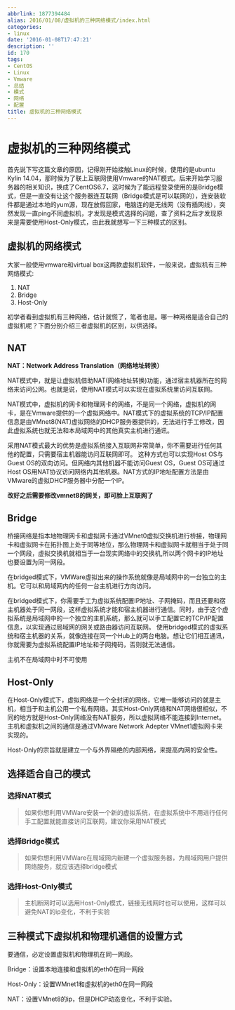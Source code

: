 ```yaml
---
abbrlink: 1877394484
alias: 2016/01/08/虚拟机的三种网络模式/index.html
categories:
- linux
date: '2016-01-08T17:47:21'
description: ''
id: 170
tags:
- CentOS
- Linux
- Vmware
- 总结
- 模式
- 网络
- 配置
title: 虚拟机的三种网络模式
---
```









# 虚拟机的三种网络模式

首先说下写这篇文章的原因，记得刚开始接触Linux的时候，使用的是ubuntu Kylin 14.04，那时候为了联上互联网使用Vmware的NAT模式。后来开始学习服务器的相关知识，换成了CentOS6.7，这时候为了能远程登录使用的是Bridge模式，但是一直没有让这个服务器连互联网（Bridge模式是可以联网的），连安装软件都是通过本地的yum源，现在放假回家，电脑连的是无线网（没有插网线），突然发现一直ping不同虚拟机，才发现是模式选择的问题，查了资料之后才发现原来是需要使用Host-Only模式，由此我就想写一下三种模式的区别。

<!--more-->

## 虚拟机的网络模式

大家一般使用vmware和virtual box这两款虚拟机软件，一般来说，虚拟机有三种网络模式:

1. NAT
2. Bridge
3. Host-Only

初学者看到虚拟机有三种网络，估计就慌了，笔者也是。哪一种网络是适合自己的虚拟机呢？下面分别介绍三者虚拟机的区别，以供选择。

## NAT

**NAT：Network Address Translation（网络地址转换）**

NAT模式中，就是让虚拟机借助NAT(网络地址转换)功能，通过宿主机器所在的网络来访问公网。也就是说，使用NAT模式可以实现在虚拟系统里访问互联网。

NAT模式中，虚拟机的网卡和物理网卡的网络，不是同一个网络，虚拟机的网卡，是在Vmware提供的一个虚拟网络中。NAT模式下的虚拟系统的TCP/IP配置信息是由VMnet8(NAT)虚拟网络的DHCP服务器提供的，无法进行手工修改，因此虚拟系统也就无法和本局域网中的其他真实主机进行通讯。

采用NAT模式最大的优势是虚拟系统接入互联网非常简单，你不需要进行任何其他的配置，只需要宿主机器能访问互联网即可。 这种方式也可以实现Host OS与Guest OS的双向访问。但网络内其他机器不能访问Guest OS，Guest OS可通过Host OS用NAT协议访问网络内其他机器。NAT方式的IP地址配置方法是由VMware的虚拟DHCP服务器中分配一个IP。

**改好之后需要修改vmnet8的网关，即可脸上互联网了**

## Bridge

桥接网络是指本地物理网卡和虚拟网卡通过VMnet0虚拟交换机进行桥接，物理网卡和虚拟网卡在拓扑图上处于同等地位，那么物理网卡和虚拟网卡就相当于处于同一个网段，虚拟交换机就相当于一台现实网络中的交换机,所以两个网卡的IP地址也要设置为同一网段。

在bridged模式下，VMWare虚拟出来的操作系统就像是局域网中的一台独立的主机。它可以和局域网内的任何一台主机进行方向访问。

在bridged模式下，你需要手工为虚拟系统配置IP地址、子网掩码，而且还要和宿主机器处于同一网段，这样虚拟系统才能和宿主机器进行通信。同时，由于这个虚拟系统是局域网中的一个独立的主机系统，那么就可以手工配置它的TCP/IP配置信息，以实现通过局域网的网关或路由器访问互联网。 使用bridged模式的虚拟系统和宿主机器的关系，就像连接在同一个Hub上的两台电脑。想让它们相互通讯，你就需要为虚拟系统配置IP地址和子网掩码，否则就无法通信。 

主机不在局域网中时不可使用

## Host-Only

在Host-Only模式下，虚拟网络是一个全封闭的网络，它唯一能够访问的就是主机，相当于和主机公用一个私有网络。其实Host-Only网络和NAT网络很相似，不同的地方就是Host-Only网络没有NAT服务，所以虚拟网络不能连接到Internet。主机和虚拟机之间的通信是通过VMware Network Adepter VMnet1虚拟网卡来实现的。

Host-Only的宗旨就是建立一个与外界隔绝的内部网络，来提高内网的安全性。

## 选择适合自己的模式

### 选择NAT模式

> 如果你想利用VMWare安装一个新的虚拟系统，在虚拟系统中不用进行任何手工配置就能直接访问互联网，建议你采用NAT模式

### 选择Bridge模式

> 如果你想利用VMWare在局域网内新建一个虚拟服务器，为局域网用户提供网络服务，就应该选择bridge模式

### 选择Host-Only模式

> 主机断网时可以选用Host-Only模式，链接无线网时也可以使用，这样可以避免NAT的ip变化，不利于实验

## 三种模式下虚拟机和物理机通信的设置方式

要通信，必定设置虚拟机和物理机在同一网段。

Bridge：设置本地连接和虚拟机的eth0在同一网段

Host-Only：设置WMnet1和虚拟机的eth0在同一网段

NAT：设置VMnet8的ip，但是DHCP动态变化，不利于实验。
